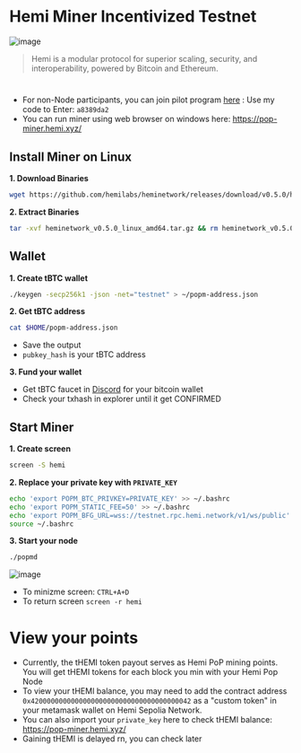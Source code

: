 # Hemi Miner Incentivized Testnet

![image](https://github.com/user-attachments/assets/996c7d95-8be3-457b-a920-270fc337c6e1)
> Hemi is a modular protocol for superior scaling, security, and interoperability, powered by Bitcoin and Ethereum.
 
#

* For non-Node participants, you can join  pilot program [here](https://points.absinthe.network/hemi/) : Use my code to Enter: `a8389da2`
* You can run miner using web browser on windows here: https://pop-miner.hemi.xyz/

## Install Miner on Linux
**1. Download Binaries**
```bash
wget https://github.com/hemilabs/heminetwork/releases/download/v0.5.0/heminetwork_v0.5.0_linux_amd64.tar.gz
```

**2. Extract Binaries**
```bash
tar -xvf heminetwork_v0.5.0_linux_amd64.tar.gz && rm heminetwork_v0.5.0_linux_amd64.tar.gz && cd heminetwork_v0.5.0_linux_amd64
```

## Wallet
**1. Create tBTC wallet**
```bash
./keygen -secp256k1 -json -net="testnet" > ~/popm-address.json
```

**2. Get tBTC address**
```bash
cat $HOME/popm-address.json
```
* Save the output
* `pubkey_hash` is your tBTC address

**3. Fund your wallet**
* Get tBTC faucet in [Discord](https://discord.gg/hemixyz) for your bitcoin wallet
* Check your txhash in explorer until it get CONFIRMED

## Start Miner
**1. Create screen**
```bash
screen -S hemi
```

**2. Replace your private key with `PRIVATE_KEY`**
```bash
echo 'export POPM_BTC_PRIVKEY=PRIVATE_KEY' >> ~/.bashrc
echo 'export POPM_STATIC_FEE=50' >> ~/.bashrc
echo 'export POPM_BFG_URL=wss://testnet.rpc.hemi.network/v1/ws/public' >> ~/.bashrc
source ~/.bashrc
```

**3. Start your node**
```bash
./popmd
```

![image](https://github.com/user-attachments/assets/76dc9867-a0b3-4d11-9baf-cd1d5a94f695)

- To minizme screen: `CTRL+A+D`
- To return screen `screen -r hemi`

# View your points
* Currently, the tHEMI token payout serves as Hemi PoP mining points. You will get tHEMI tokens for each block you min with your Hemi Pop Node
* To view your tHEMI balance, you may need to add the contract address `0x4200000000000000000000000000000000000042` as a "custom token" in your metamask wallet on Hemi Sepolia Network.
* You can also import your `private_key` here to check tHEMI balance: https://pop-miner.hemi.xyz/
* Gaining tHEMI is delayed rn, you can check later
